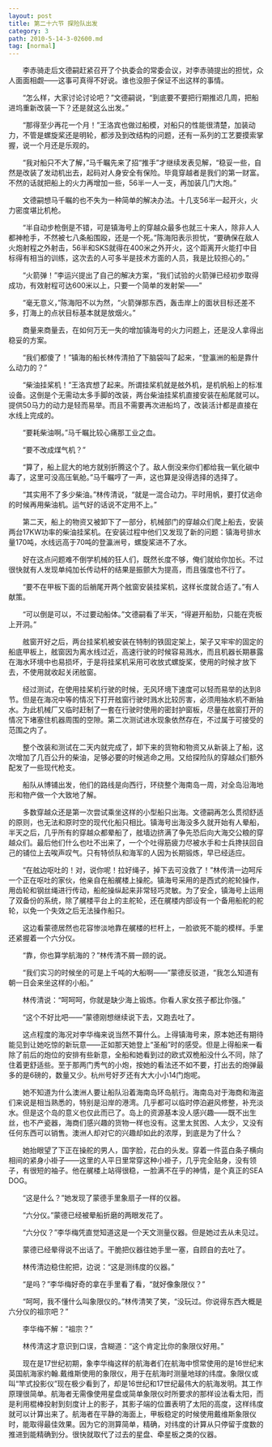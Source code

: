 ```yaml
---
layout: post
title: 第二十六节 探险队出发
category: 3
path: 2010-5-14-3-02600.md
tag: [normal]
---
```


　　李赤骑走后文德嗣赶紧召开了个执委会的常委会议，对李赤骑提出的担忧，众人面面相觑——这事可真得不好说。谁也没胆子保证不出这样的事情。

　　“怎么样，大家讨论讨论吧？”文德嗣说，“到底要不要把行期推迟几周，把船进坞重新改装一下？还是就这么出发。”

　　“那得至少再花一个月！”王洛宾也做过船模，对船只的性能很清楚，加装动力，不管是螺旋桨还是明轮，都涉及到改结构的问题，还有一系列的工艺要摸索掌握，说一个月还是乐观的。

　　“我对船只不大了解，”马千瞩先来了招“推手”才继续发表见解，“稳妥一些，自然是改装了发动机出去，起码对人身安全有保险。毕竟穿越者是我们的第一财富。不然的话就把船上的火力再增加一些，56半一人一支，再加装几门大炮。”

　　文德嗣想马千瞩的也不失为一种简单的解决办法。十几支56半一起开火，火力密度堪比机枪。

　　“半自动步枪倒是不错，可是镇海号上的穿越众最多也就三十来人，除非人人都神枪手，不然被七八条船围殴，还是一个死。”陈海阳表示担忧，“要确保在敌人火炮射程之外射击，56半和SKS就得在400米之外开火，这个距离开火能打中目标得有相当的训练，这次去的人可多半是技术方面的人员，我是比较担心的。”

　　“火箭弹！”李运兴提出了自己的解决方案，“我们试验的火箭弹已经初步取得成功，有效射程可达600米以上，只要一个简单的发射架——”

　　“毫无意义，”陈海阳不以为然，“火箭弹那东西，轰击岸上的面状目标还差不多，打海上的点状目标基本就是放烟火。”

　　商量来商量去，在如何万无一失的增加镇海号的火力问题上，还是没人拿得出稳妥的方案。

　　“我们都傻了！”镇海的船长林传清拍了下脑袋叫了起来，“登瀛洲的船是靠什么动力的？”

　　“柴油挂桨机！”王洛宾想了起来。所谓挂桨机就是舷外机，是机帆船上的标准设备。这倒是个无需动太多手脚的改装，两台柴油挂桨机直接安装在船尾就可以。提供50马力的动力是轻而易举。而且不需要再次进船坞了，改装活计都是直接在水线上完成的。

　　“要耗柴油啊。”马千瞩比较心痛那工业之血。

　　“要不改成煤气机？”

　　“算了，船上屁大的地方就别折腾这个了。敌人倒没来你们都给我一氧化碳中毒了，这里可没高压氧舱。”马千瞩哼了一声，这也算是没得选择的选择了。

　　“其实用不了多少柴油。”林传清说，“就是一混合动力。平时用帆，要打仗逃命的时候再用柴油机。运气好的话说不定用不上。”

　　第二天，船上的物资又被卸下了一部分，机械部门的穿越众们爬上船去，安装两台17KW功率的柴油挂桨机。在安装过程中他们又发现了新的问题：镇海号排水量170吨，水线远高于70吨的登瀛洲号，螺旋桨进不了水。

　　好在这点问题难不倒学机械的狂人们，既然长度不够，俺们就给你加长。不过很快就有人发现单纯加长传动杆的结果是振颤大为提高，而且强度也不行了。

　　“要不在甲板下面的后艄尾开两个舷窗安装挂桨机，这样长度就合适了。”有人献策。

　　“可以倒是可以，不过要动船体。”文德嗣看了半天，“得避开船肋，只能在壳板上开洞。”

　　舷窗开好之后，两台挂桨机被安装在特制的铁固定架上，架子又牢牢的固定的船底甲板上，舷窗因为离水线过近，高速行驶的时候容易溅水，而且机器长期暴露在海水环境中也易损坏，于是将挂桨机采用可收放式螺旋桨，使用的时候才放下去，不使用就收起关闭舷窗。

　　经过测试，在使用挂桨机行驶的时候，无风环境下速度可以轻而易举的达到8节。但是在海况中等的情况下打开舷窗行驶时溅水比较厉害，必须用抽水机不断抽水。为此机械厂又临时赶制了一套在行驶时使用的密封护窗板，尽量在舷窗打开的情况下堵塞住机器周围的空隙。第二次测试进水现象依然存在，不过属于可接受的范围之内了。

　　整个改装和测试在二天内就完成了，卸下来的货物和物资又从新装上了船，这次增加了几百公升的柴油，足够必要的时候逃命之用。又给探险队的穿越众们额外配发了一些现代枪支。

　　船队从博铺出发，他们的路线是向西行，环绕整个海南岛一周，对全岛沿海地形和物产做一个大致地了解。

　　多数穿越众还是第一次尝试乘坐这样的小型船只出海。文德嗣再怎么贯彻舒适的原则，也无法和原时空的现代化船只相比。镇海号出海没多久就开始有人晕船，半天之后，几乎所有的穿越众都晕船了，舷墙边挤满了争先恐后向大海交公粮的穿越众们。最后他们什么也吐不出来了，一个个吐得筋疲力尽被水手和士兵搀扶回自己的铺位上去唉声叹气。只有特侦队和海军的人因为长期锻炼，早已经适应。

　　“在舷边呕吐的！对，说你呢！拉好绳子，掉下去可没救了！”林传清一边呵斥一个正在呕吐的家伙，他亲自在船艉楼上操舵。镇海号采用的是西式的舵轮操作，用齿轮和钢丝绳进行传动，船舵操纵起来非常轻巧灵敏。为了安全，镇海号上运用了双备份的系统，除了艉楼平台上的主舵轮，还在艉楼内部设有一个备用船舵的舵轮，以免一个失效之后无法操作船只。

　　这边看蒙德居然也花容惨淡地靠在艉楼的栏杆上，一脸欲死不能的模样。手里还紧握着一个六分仪。

　　“靠，你也算学航海的？”林传清不屑一顾的说。

　　“我们实习的时候坐的可是上千吨的大船啊——”蒙德反驳道，“我怎么知道有朝一日会来坐这样的小船。”

　　林传清说：“呵呵呵，你就是缺少海上锻炼。你看人家女孩子都比你强。”

　　“这个不好比吧——”蒙德刚想继续说下去，又跑去吐了。

　　这点程度的海况对李华梅来说当然不算什么。上得镇海号来，原本她还有期待能见到让她吃惊的新玩意——正如那天她登上“圣船”时的感受。但是上得船来一看除了前后的炮位的安排有些新意，全船和她看到过的欧式双桅船没什么不同，除了住着更舒适些。至于那两门秀气的小炮，按她的看法还不如不要，打出去的炮弹最多的是6磅的，数量又少。杭州号好歹还有大大小小14门炮呢。

　　她不知道为什么澳洲人要让船队沿着海南岛环岛航行。海南岛对于海商和海盗们来说是相当熟悉的，特别是沿岸的港湾。几乎都可以临时停泊避风修整，补充淡水。但是这个岛的意义也仅此而已了。岛上的资源基本没人感兴趣——既不出生丝，也不产瓷器，海商们感兴趣的货物一样也没有。这里太贫困、人太少，又没有任何东西可以销售。澳洲人却对它的兴趣却如此的浓厚，到底是为了什么？

　　她抬眼望了下正在操舵的男人，国字脸，花白的头发。穿着一件蓝白条子横向相间的紧身小褂子——这里的人平日里常穿这种小褂子，几乎完全贴身，没有领子，有很短的袖子。他在艉楼上站得很稳，一脸满不在乎的神情，是个真正的SEA DOG。

　　“这是什么？”她发现了蒙德手里象扇子一样的仪器。

　　“六分仪。”蒙德已经被晕船折磨的两眼发花了。

　　“六分仪？”李华梅凭直觉知道这是一个天文测量仪器。但是她过去从未见过。

　　蒙德已经晕得说不出话了。干脆把仪器往她手里一塞，自顾自的去吐了。

　　林传清边稳住舵把，边说：“这是测纬度的仪器。”

　　“是吗？”李华梅好奇的拿在手里看了看，“就好像象限仪？”

　　“呵呵，我不懂什么叫象限仪的。”林传清笑了笑，“没玩过。你说得东西大概是六分仪的祖宗吧？”

　　李华梅不解：“祖宗？”

　　林传清这才意识到口误，含糊道：“这个肯定比你的象限仪好用。”

　　现在是17世纪初期，象李华梅这样的航海者们在航海中惯常使用的是16世纪末英国航海家约翰.戴维斯使用的象限仪，用于在航海时测量地球的纬度。象限仪或叫“竿式投影仪”现在极少看到了，却是16世纪和17世纪最伟大的航海发明。其工作原理很简单。航海者无需像使用星盘或简单象限仪时所要求的那样设法看太阳，而是利用棍棒投射到刻度计上的影子，其影子端的位置表明了太阳的高度，这样纬度就可以计算出来了。航海者在平静的海面上，甲板稳定的时候使用戴维斯象限仪时，能取得最佳效果。因为它的测算简单，精确，对纬度的计算从只停留于度数的推进到能精确到分。很快就取代了过去的星盘、牵星板之类的仪器。
